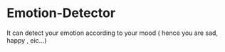# Emotion-Detector
It can detect your emotion according to your mood ( hence you are sad, happy , eic...)
